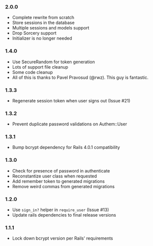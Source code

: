 ### 2.0.0 ###

* Complete rewrite from scratch
* Store sessions in the database
* Multiple sessions and models support
* Drop Sorcery support
* Initializer is no longer needed

### 1.4.0 ###

* Use SecureRandom for token generation
* Lots of support file cleanup
* Some code cleanup
* All of this is thanks to Pavel Pravosud (@rwz). This guy is fantastic.

### 1.3.3 ###

* Regenerate session token when user signs out (Issue #21)

### 1.3.2 ###

* Prevent duplicate password validations on Authem::User

### 1.3.1 ###

* Bump bcrypt dependency for Rails 4.0.1 compatibility

### 1.3.0 ###

* Check for presence of password in authenticate
* Reconstantize user class when requested
* Add remember token to generated migrations
* Remove weird commas from generated migrations

### 1.2.0 ###

* Use `sign_in?` helper in `require_user` (Issue #13)
* Update rails dependencies to final release versions

### 1.1.1 ###

* Lock down bcrypt version per Rails' requirements
